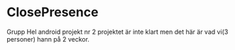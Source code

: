# ClosePresence
Grupp Hel android projekt nr 2
projektet är inte klart men det här är vad vi(3 personer) hann på 2 veckor.
